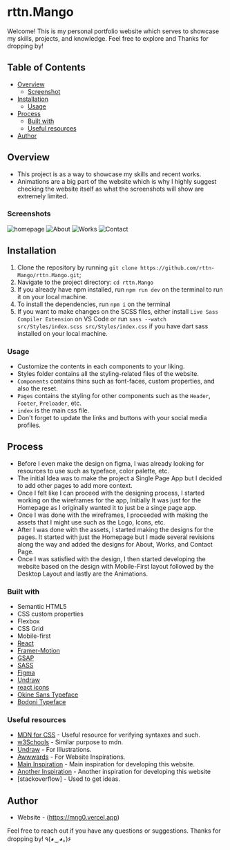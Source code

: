 # rttn.Mango

Welcome! This is my personal portfolio website which serves to showcase my skills, projects, and knowledge. Feel free to explore and Thanks for dropping by!

## Table of Contents
- [Overview](#overview)
  - [Screenshot](#screenshots)
- [Installation](#Installation)
  - [Usage](#Usage)
- [Process](#my-process)
  - [Built with](#built-with)
  - [Useful resources](#useful-resources)
- [Author](#author)


## Overview
 - This project is as a way to showcase my skills and recent works.
 - Animations are a big part of the website which is why I highly suggest checking the website itself as what the screenshots will show are extremely limited.

### Screenshots

![homepage](public/Homepage.png)
![About](public/About.png)
![Works](public/Works.png)
![Contact](public/Contact.png)

## Installation
1. Clone the repository by running `git clone https://github.com/rttn-Mango/rttn.Mango.git`;
2. Navigate to the project directory: `cd rttn.Mango`
3. If you already have npm installed, run `npm run dev` on the terminal to run it on your local machine.
4. To install the dependencies, run `npm i` on the terminal
5. If you want to make changes on the SCSS files, either install `Live Sass Compiler Extension` on VS Code or run `sass --watch src/Styles/index.scss src/Styles/index.css` if you have dart sass installed on your local machine.

### Usage
- Customize the contents in each components to your liking.
- Styles folder contains all the styling-related files of the website. 
- `Components` contains thins such as font-faces, custom properties, and also the reset.
- `Pages` contains the styling for other components such as the `Header`, `Footer`, `Preloader`, etc.
- `index` is the main css file.
- Don't forget to update the links and buttons with your social media profiles.

## Process
 - Before I even make the design on figma, I was already looking for resources to use such as typeface, color palette, etc.
 - The initial Idea was to make the project a Single Page App but I decided to add other pages to add more context.
 - Once I felt like I can proceed with the designing process, I started working on the wireframes for the app, Initially It was just for the Homepage as I originally wanted it to just be a singe page app.
 - Once I was done with the wireframes, I proceeded with making the assets that I might use such as the Logo, Icons, etc.
 - After I was done with the assets, I started making the designs for the pages. It started with just the Homepage but I made several revisions along the way and added the designs for About, Works, and Contact Page.
- Once I was satisfied with the design, I then started developing the website based on the design with Mobile-First layout followed by the Desktop Layout and lastly are the Animations.

### Built with

- Semantic HTML5
- CSS custom properties
- Flexbox
- CSS Grid
- Mobile-first
- [React](https://reactjs.org/)
- [Framer-Motion](https://www.framer.com/motion/)
- [GSAP](https://gsap.com/docs/v3/)
- [SASS](https://sass-lang.com/guide/)
- [Figma](https://www.figma.com/)
- [Undraw](https://undraw.co/search)
- [react icons](https://react-icons.github.io/react-icons/#/)
- [Okine Sans Typeface](https://www.behance.net/gallery/146491597/MADE-Okine-Sans-Font)
- [Bodoni Typeface](https://www.dafontfree.io/bodoni-font-free/)

### Useful resources

- [MDN for CSS](https://developer.mozilla.org/en-US/docs/Web/CSS) - Useful resource for verifying syntaxes and such.
- [w3Schools](https://www.w3schools.com/css/) - Similar purpose to mdn.
- [Undraw](https://undraw.co/search) - For Illustrations.
- [Awwwards](https://www.awwwards.com/) - For Website Inspirations.
- [Main Inspiration](https://dennissnellenberg.com/) - Main inspiration for developing this website.
- [Another Inspiration](https://huyml.co/) - Another inspiration for developing this website
- [stackoverflow] - Used to get ideas.

## Author
- Website - (https://mng0.vercel.app)

Feel free to reach out if you have any questions or suggestions. Thanks for dropping by! ٩(◕‿◕｡)۶